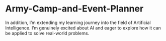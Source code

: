 # Army-Camp-and-Event-Planner
In addition, I’m extending my learning journey into the field of Artificial Intelligence. I’m genuinely excited about AI and eager to explore how it can be applied to solve real-world problems.
